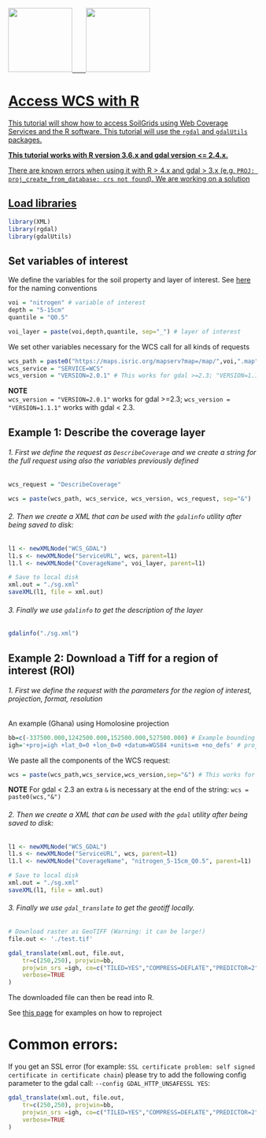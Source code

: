 <a href="https://www.isric.org" rel="isric.org"> <img src="https://www.isric.org/themes/custom/basic/logo.svg"  height="130"> &nbsp;&nbsp;&nbsp;&nbsp;&nbsp;
<a href="https://soilgrids.org" rel="soilgrids.org"> <img src="https://www.isric.org/sites/default/files/styles/gallery_big_image_900x700/public/SoilGrids_banner_web.png"  height="130">

# Access WCS with R
This tutorial will show how to access SoilGrids using Web Coverage Services and the R software. This tutorial will use the `rgdal` and `gdalUtils` packages.

**This tutorial works with R version 3.6.x and gdal version <= 2.4.x.** 

There are known errors when using it with R > 4.x and gdal > 3.x (e.g. `PROJ: proj_create_from_database: crs not found`). We are working on a solution


## Load libraries

```R
library(XML)
library(rgdal)
library(gdalUtils)
```

## Set variables of interest

We define the variables for the soil property and layer of interest. See [here](https://www.isric.org/explore/soilgrids/faq-soilgrids#What_do_the_filename_codes_mean) for the naming conventions

```R
voi = "nitrogen" # variable of interest
depth = "5-15cm"
quantile = "Q0.5"

voi_layer = paste(voi,depth,quantile, sep="_") # layer of interest 
```

We set other variables necessary for the WCS call for all kinds of requests

```R
wcs_path = paste0("https://maps.isric.org/mapserv?map=/map/",voi,".map") # Path to the WCS. See maps.isric.org
wcs_service = "SERVICE=WCS"
wcs_version = "VERSION=2.0.1" # This works for gdal >=2.3; "VERSION=1.1.1" works with gdal < 2.3.
```

**NOTE**  
`wcs_version = "VERSION=2.0.1"` works for gdal >=2.3; `wcs_version = "VERSION=1.1.1"` works with gdal < 2.3.

## Example 1: Describe the coverage layer
###### 1. First we define the request as `DescribeCoverage` and we create a string for the full request using also the variables previously defined

```R
wcs_request = "DescribeCoverage" 

wcs = paste(wcs_path, wcs_service, wcs_version, wcs_request, sep="&")
```

###### 2. Then we create a XML that can be used with the `gdalinfo` utility after being saved to disk:

```R
l1 <- newXMLNode("WCS_GDAL")
l1.s <- newXMLNode("ServiceURL", wcs, parent=l1)
l1.l <- newXMLNode("CoverageName", voi_layer, parent=l1)

# Save to local disk
xml.out = "./sg.xml"
saveXML(l1, file = xml.out)
```

###### 3. Finally we use `gdalinfo` to get the description of the layer

```R
gdalinfo("./sg.xml")
```

## Example 2: Download a Tiff for a region of interest (ROI)

###### 1. First we define the request with the parameters for the region of interest, projection, format, resolution

An example (Ghana) using Homolosine projection

```R
bb=c(-337500.000,1242500.000,152500.000,527500.000) # Example bounding box (homolosine)
igh='+proj=igh +lat_0=0 +lon_0=0 +datum=WGS84 +units=m +no_defs' # proj string for Homolosine projection
```

We paste all the components of the WCS request:

```R
wcs = paste(wcs_path,wcs_service,wcs_version,sep="&") # This works for gdal >= 2.3

```

**NOTE**
For gdal < 2.3 an extra `&` is necessary at the end of the string: `wcs = paste0(wcs,"&")`

###### 2. Then we create a XML that can be used with the `gdal` utility after being saved to disk:
```R
l1 <- newXMLNode("WCS_GDAL")
l1.s <- newXMLNode("ServiceURL", wcs, parent=l1)
l1.l <- newXMLNode("CoverageName", "nitrogen_5-15cm_Q0.5", parent=l1)

# Save to local disk
xml.out = "./sg.xml"
saveXML(l1, file = xml.out)
```
###### 3. Finally we use `gdal_translate` to get the geotiff locally.

```R
# Download raster as GeoTIFF (Warning: it can be large!)
file.out <- './test.tif'

gdal_translate(xml.out, file.out,
    tr=c(250,250), projwin=bb,
    projwin_srs =igh, co=c("TILED=YES","COMPRESS=DEFLATE","PREDICTOR=2","BIGTIFF=YES"),
    verbose=TRUE
)
```

The downloaded file can then be read into R. 


See [this page](https://www.isric.org/explore/soilgrids/soilgrids-access) for examples on how to reproject 


# Common errors:
If you get an SSL error (for example: `SSL certificate problem: self signed certificate in certificate chain`) please try to add the following config parameter to the gdal call: `--config GDAL_HTTP_UNSAFESSL YES`:

```R
gdal_translate(xml.out, file.out,
    tr=c(250,250), projwin=bb,
    projwin_srs =igh, co=c("TILED=YES","COMPRESS=DEFLATE","PREDICTOR=2","BIGTIFF=YES","GDAL_HTTP_UNSAFESSL=YES"),
    verbose=TRUE
)
```

